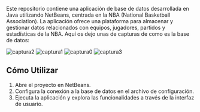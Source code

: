 Este repositorio contiene una aplicación de base de datos desarrollada en Java utilizando NetBeans, centrada en la NBA (National Basketball Association). La aplicación ofrece una plataforma para almacenar y gestionar datos relacionados con equipos, jugadores, partidos y estadísticas de la NBA.
Aquí os dejo unas de capturas de como es la base de datos:

![captura2](https://github.com/lauraRodri98/NetBeans_BaseDatos/assets/131816452/d01a825a-e0c6-4faf-af46-aae7d705c038)
![captura1](https://github.com/lauraRodri98/NetBeans_BaseDatos/assets/131816452/1c9986f5-4f13-45f6-88d4-12e435400e9f)
![captura0](https://github.com/lauraRodri98/NetBeans_BaseDatos/assets/131816452/f6770b26-456e-4869-a36f-137b71b72aa1)
![captura3](https://github.com/lauraRodri98/NetBeans_BaseDatos/assets/131816452/867c5187-cbf6-493a-a8e2-c77f362be6d2)


## Cómo Utilizar

1. Abre el proyecto en NetBeans.
2. Configura la conexión a la base de datos en el archivo de configuración.
3. Ejecuta la aplicación y explora las funcionalidades a través de la interfaz de usuario.
